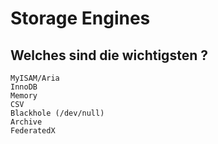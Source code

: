 # Storage Engines 

## Welches sind die wichtigsten ? 

```
MyISAM/Aria
InnoDB
Memory
CSV 
Blackhole (/dev/null) 
Archive 
FederatedX 
```

